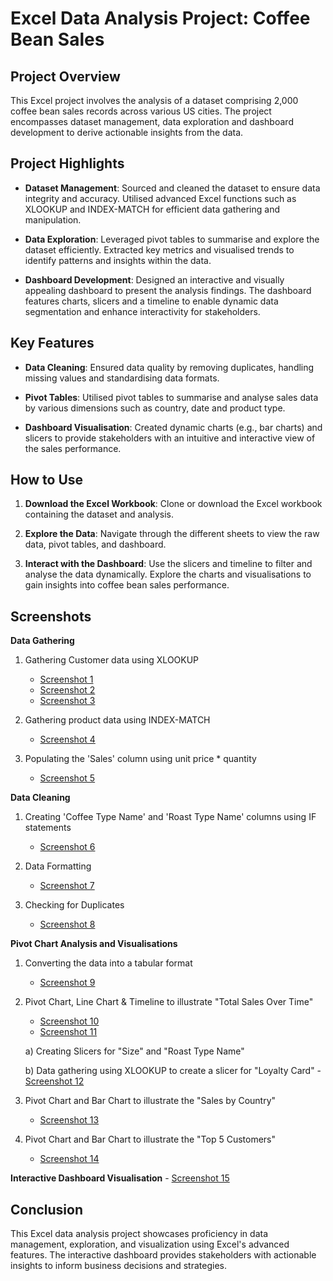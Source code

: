 # Excel Data Analysis Project: Coffee Bean Sales

## Project Overview

This Excel project involves the analysis of a dataset comprising 2,000 coffee bean sales records across various US cities. The project encompasses dataset management, data exploration and dashboard development to derive actionable insights from the data.

## Project Highlights

- **Dataset Management**: Sourced and cleaned the dataset to ensure data integrity and accuracy. Utilised advanced Excel functions such as XLOOKUP and INDEX-MATCH for efficient data gathering and manipulation.

- **Data Exploration**: Leveraged pivot tables to summarise and explore the dataset efficiently. Extracted key metrics and visualised trends to identify patterns and insights within the data.

- **Dashboard Development**: Designed an interactive and visually appealing dashboard to present the analysis findings. The dashboard features charts, slicers and a timeline to enable dynamic data segmentation and enhance interactivity for stakeholders.

## Key Features

- **Data Cleaning**: Ensured data quality by removing duplicates, handling missing values and standardising data formats.
  
- **Pivot Tables**: Utilised pivot tables to summarise and analyse sales data by various dimensions such as country, date and product type.
  
- **Dashboard Visualisation**: Created dynamic charts (e.g., bar charts) and slicers to provide stakeholders with an intuitive and interactive view of the sales performance.

## How to Use

1. **Download the Excel Workbook**: Clone or download the Excel workbook containing the dataset and analysis.
   
2. **Explore the Data**: Navigate through the different sheets to view the raw data, pivot tables, and dashboard.
   
3. **Interact with the Dashboard**: Use the slicers and timeline to filter and analyse the data dynamically. Explore the charts and visualisations to gain insights into coffee bean sales performance.

## Screenshots

**Data Gathering**

1. Gathering Customer data using XLOOKUP
   - [Screenshot 1](https://github.com/sonalitejura/portfolio-projects/blob/main/excel-project/screenshots/screenshots/Picture_1.png) 
   - [Screenshot 2](https://github.com/sonalitejura/portfolio-projects/blob/main/excel-project/screenshots/screenshots/Picture_2.png)
   - [Screenshot 3](https://github.com/sonalitejura/portfolio-projects/blob/main/excel-project/screenshots/screenshots/Picture_3.png)

2. Gathering product data using INDEX-MATCH
   - [Screenshot 4](https://github.com/sonalitejura/portfolio-projects/blob/main/excel-project/screenshots/screenshots/Picture_4.png)

3. Populating the 'Sales' column using unit price * quantity
   - [Screenshot 5](https://github.com/sonalitejura/portfolio-projects/blob/main/excel-project/screenshots/screenshots/Picture_5.png)

**Data Cleaning**
1. Creating 'Coffee Type Name' and 'Roast Type Name' columns using IF statements
   - [Screenshot 6](https://github.com/sonalitejura/portfolio-projects/blob/main/excel-project/screenshots/screenshots/Picture_6.png)

2. Data Formatting 
   - [Screenshot 7](https://github.com/sonalitejura/portfolio-projects/blob/main/excel-project/screenshots/screenshots/Picture_7.png)

3. Checking for Duplicates
   - [Screenshot 8](https://github.com/sonalitejura/portfolio-projects/blob/main/excel-project/screenshots/screenshots/Picture_8.png)

**Pivot Chart Analysis and Visualisations**
1. Converting the data into a tabular format 
   - [Screenshot 9](https://github.com/sonalitejura/portfolio-projects/blob/main/excel-project/screenshots/screenshots/Picture_9.png)

2. Pivot Chart, Line Chart & Timeline to illustrate "Total Sales Over Time"
   - [Screenshot 10](https://github.com/sonalitejura/portfolio-projects/blob/main/excel-project/screenshots/screenshots/Picture_10.png)
   - [Screenshot 11](https://github.com/sonalitejura/portfolio-projects/blob/main/excel-project/screenshots/screenshots/Picture_11.png)

    a) Creating Slicers for "Size" and "Roast Type Name"

    b) Data gathering using XLOOKUP to create a slicer for "Loyalty Card" 
         - [Screenshot 12](https://github.com/sonalitejura/portfolio-projects/blob/main/excel-project/screenshots/screenshots/Picture_11.png)

   

3. Pivot Chart and Bar Chart to illustrate the "Sales by Country"
   - [Screenshot 13](https://github.com/sonalitejura/portfolio-projects/blob/main/excel-project/screenshots/screenshots/Picture_13.png)

4. Pivot Chart and Bar Chart to illustrate the "Top 5 Customers"
   - [Screenshot 14](https://github.com/sonalitejura/portfolio-projects/blob/main/excel-project/screenshots/screenshots/Picture_14.png)

**Interactive Dashboard Visualisation**
     - [Screenshot 15](https://github.com/sonalitejura/portfolio-projects/blob/main/excel-project/screenshots/screenshots/Picture_15.png)


## Conclusion

This Excel data analysis project showcases proficiency in data management, exploration, and visualization using Excel's advanced features. The interactive dashboard provides stakeholders with actionable insights to inform business decisions and strategies.

